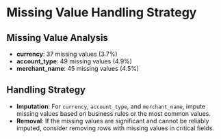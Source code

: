 # Missing Value Handling Strategy

## Missing Value Analysis
- **currency**: 37 missing values (3.7%)
- **account_type**: 49 missing values (4.9%)
- **merchant_name**: 45 missing values (4.5%)

## Handling Strategy
- **Imputation**: For `currency`, `account_type`, and `merchant_name`, impute missing values based on business rules or the most common values.
- **Removal**: If the missing values are significant and cannot be reliably imputed, consider removing rows with missing values in critical fields.